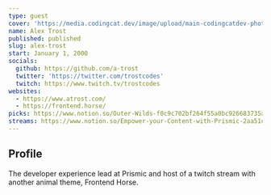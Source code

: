 ```yaml
---
type: guest
cover: 'https://media.codingcat.dev/image/upload/main-codingcatdev-photo/podcast-guest/trostcodes'
name: Alex Trost
published: published
slug: alex-trost
start: January 1, 2000
socials:
  github: https://github.com/a-trost
  twitter: 'https://twitter.com/trostcodes'
  twitch: https://www.twitch.tv/trostcodes
websites:
  - https://www.atrost.com/
  - https://frontend.horse/
picks: https://www.notion.so/Outer-Wilds-f0c9c702bf264f55a0bc926683735af6
streams: https://www.notion.so/Empower-your-Content-with-Prismic-2aa51c5fe1e746188c45cd1e1f3da411
---
```


## Profile

The developer experience lead at Prismic and host of a twitch stream with another animal theme, Frontend Horse.
